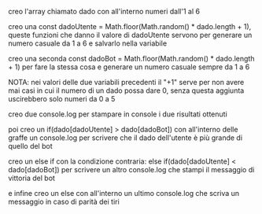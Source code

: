 creo l'array chiamato dado con all'interno numeri dall'1 al 6

creo una const dadoUtente = Math.floor(Math.random() * dado.length + 1), queste funzioni che danno il valore di dadoUtente servono per generare un numero casuale da 1 a 6 e salvarlo nella variabile

creo una seconda const dadoBot = Math.floor(Math.random() * dado.length + 1) per fare la stessa cosa e generare un numero casuale sempre da 1 a 6

NOTA: nei valori delle due variabili precedenti il "+1" serve per non avere mai casi in cui il numero di un dado possa dare 0, senza questa aggiunta uscirebbero solo numeri da 0 a 5

creo due console.log per stampare in console i due risultati ottenuti

poi creo un if(dado[dadoUtente] > dado[dadoBot]) con all'interno delle graffe un console.log per scrivere che il dado dell'utente è più grande di quello del bot

creo un else if con la condizione contraria: else if(dado[dadoUtente] < dado[dadoBot]) per scrivere un altro console.log che stampi il messaggio di vittoria del bot

e infine creo un else con all'interno un ultimo console.log che scriva un messaggio in caso di parità dei tiri